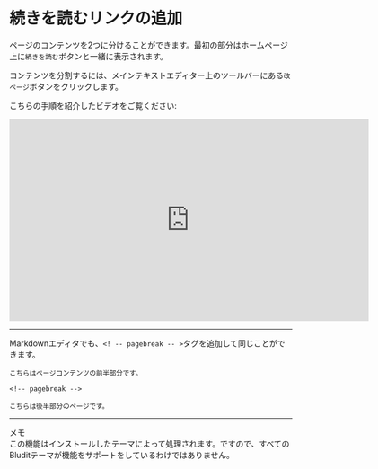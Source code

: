 # 続きを読むリンクの追加
<!-- position: 4 -->

ページのコンテンツを2つに分けることができます。最初の部分はホームページ上に`続きを読む`ボタンと一緒に表示されます。

コンテンツを分割するには、メインテキストエディター上のツールバーにある`改ページ`ボタンをクリックします。

こちらの手順を紹介したビデオをご覧ください:
<div class="videoWrapper">
	<iframe width="640" height="360" src="https://www.youtube.com/embed/Ev5kNwFyVdY?rel=0&amp;showinfo=0" frameborder="0" allow="accelerometer; autoplay; encrypted-media; gyroscope; picture-in-picture" allowfullscreen></iframe>
</div>

---

Markdownエディタでも、`<! -- pagebreak -- >`タグを追加して同じことができます。
```
こちらはページコンテンツの前半部分です。

<!-- pagebreak -->

こちらは後半部分のページです。
```

---

<div class="note">
<div class="title">メモ</div>
この機能はインストールしたテーマによって処理されます。ですので、すべてのBluditテーマが機能をサポートをしているわけではありません。
</div>
